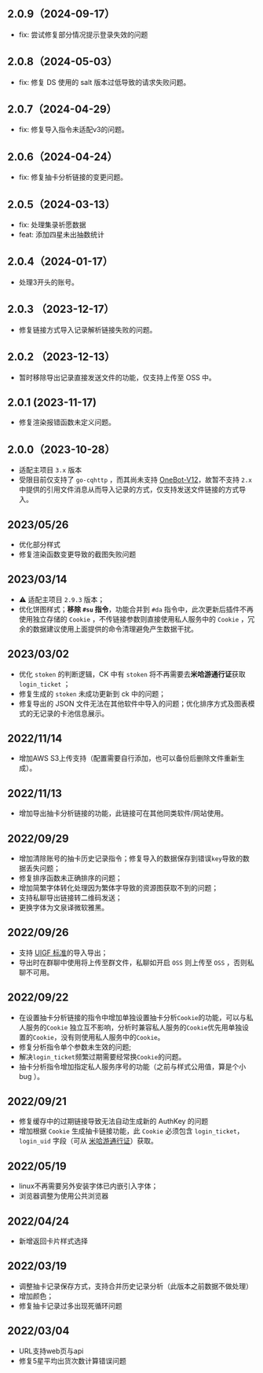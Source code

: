 ## 2.0.9（2024-09-17）

- fix: 尝试修复部分情况提示登录失效的问题

## 2.0.8（2024-05-03）

- fix: 修复 DS 使用的 salt 版本过低导致的请求失败问题。

## 2.0.7（2024-04-29）

- fix: 修复导入指令未适配v3的问题。

## 2.0.6（2024-04-24）

- fix: 修复抽卡分析链接的变更问题。

## 2.0.5（2024-03-13）

- fix: 处理集录祈愿数据
- feat: 添加四星未出抽数统计

## 2.0.4（2024-01-17）

- 处理3开头的账号。

## 2.0.3 （2023-12-17）

- 修复链接方式导入记录解析链接失败的问题。

## 2.0.2 （2023-12-13）

- 暂时移除导出记录直接发送文件的功能，仅支持上传至 OSS 中。

## 2.0.1 (2023-11-17)

- 修复渲染报错函数未定义问题。

## 2.0.0（2023-10-28）

- 适配主项目 `3.x` 版本
- 受限目前仅支持了 `go-cqhttp` ，而其尚未支持 [OneBot-V12](https://onebot.dev)，故暂不支持 `2.x`
  中提供的引用文件消息从而导入记录的方式，仅支持发送文件链接的方式导入。

## 2023/05/26

- 优化部分样式
- 修复渲染函数变更导致的截图失败问题

## 2023/03/14

- ⚠️ 适配主项目 `2.9.3` 版本；
- 优化饼图样式；**移除 `#su` 指令**，功能合并到 `#da`
  指令中，此次更新后插件不再使用独立存储的 `Cookie` ，不传链接参数则直接使用私人服务中的 `Cookie`
  ，冗余的数据建议使用上面提供的命令清理避免产生数据干扰。

## 2023/03/02

- 优化 `stoken` 的判断逻辑，CK 中有 `stoken` 将不再需要去**米哈游通行证**获取 `login_ticket` ；
- 修复生成的 `stoken` 未成功更新到 ck 中的问题；
- 修复导出的 JSON 文件无法在其他软件中导入的问题；优化排序方式及图表模式的无记录的卡池信息展示。

## 2022/11/14

- 增加AWS S3上传支持（配置需要自行添加，也可以备份后删除文件重新生成）。

## 2022/11/13

- 增加导出抽卡分析链接的功能，此链接可在其他同类软件/网站使用。

## 2022/09/29

- 增加清除账号的抽卡历史记录指令；修复导入的数据保存到错误`key`导致的数据丢失问题；
- 修复排序函数未正确排序的问题；
- 增加简繁字体转化处理因为繁体字导致的资源图获取不到的问题；
- 支持私聊导出链接转二维码发送；
- 更换字体为文泉译微软雅黑。

## 2022/09/26

- 支持 [UIGF 标准](https://github.com/DGP-Studio/Snap.Genshin/wiki/StandardFormat#export_app)的导入导出；
- 导出时在群聊中使用将上传至群文件，私聊如开启 `OSS` 则上传至 `OSS` ，否则私聊不可用。

## 2022/09/22

- 在设置抽卡分析链接的指令中增加单独设置抽卡分析`Cookie`的功能，可以与私人服务的`Cookie`
  独立互不影响，分析时兼容私人服务的`Cookie`优先用单独设置的`Cookie`，没有则使用私人服务中的`Cookie`。
- 修复分析指令单个参数未生效的问题;
- 解决`login_ticket`频繁过期需要经常换`Cookie`的问题。
- 抽卡分析指令增加指定私人服务序号的功能（之前与样式公用值，算是个小 bug ）。

## 2022/09/21

- 修复缓存中的过期链接导致无法自动生成新的 AuthKey 的问题
- 增加根据 `Cookie` 生成抽卡链接功能，此 `Cookie` 必须包含 `login_ticket`，`login_uid`
  字段（可从 [米哈游通行证](https://user.mihoyo.com/)）获取。

## 2022/05/19

- linux不再需要另外安装字体已内嵌引入字体；
- 浏览器调整为使用公共浏览器

## 2022/04/24

- 新增返回卡片样式选择

## 2022/03/19

- 调整抽卡记录保存方式，支持合并历史记录分析（此版本之前数据不做处理）
- 增加颜色；
- 修复抽卡记录过多出现死循环问题

## 2022/03/04

- URL支持web页与api
- 修复5星平均出货次数计算错误问题